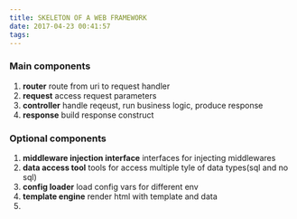 ```yaml
---
title: SKELETON OF A WEB FRAMEWORK
date: 2017-04-23 00:41:57
tags:
---
```


### Main components

1. __router__ route from uri to request handler
1. __request__ access request parameters
1. __controller__ handle reqeust, run business logic, produce response
1. __response__ build response construct


### Optional components

1. __middleware injection interface__ interfaces for injecting middlewares
1. __data access tool__ tools for access multiple tyle of data types(sql and no sql)
1. __config loader__ load config vars for different env
1. __template engine__ render html with template and data
1. 
